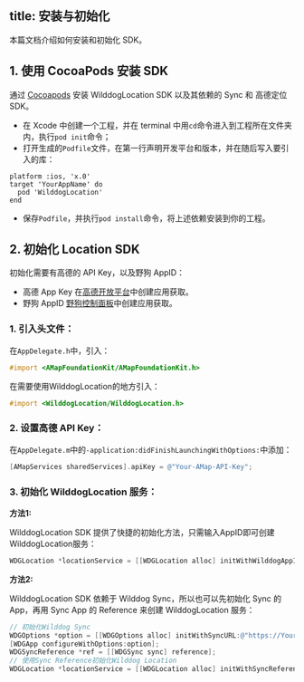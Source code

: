 title: 安装与初始化
---

本篇文档介绍如何安装和初始化 SDK。


## 1. 使用 CocoaPods 安装 SDK

通过 [Cocoapods](https://cocoapods.org/) 安装 WilddogLocation SDK 以及其依赖的 Sync 和 高德定位 SDK。

* 在 Xcode 中创建一个工程，并在 terminal 中用`cd`命令进入到工程所在文件夹内，执行`pod init`命令；
* 打开生成的`Podfile`文件，在第一行声明开发平台和版本，并在随后写入要引入的库：

```
platform :ios, 'x.0'
target 'YourAppName' do
  pod 'WilddogLocation'
end
```
* 保存`Podfile`，并执行`pod install`命令，将上述依赖安装到你的工程。


## 2. 初始化 Location SDK

初始化需要有高德的 API Key，以及野狗 AppID：

* 高德 App Key 在[高德开放平台](https://lbs.amap.com/)中创建应用获取。
* 野狗 AppID [野狗控制面板](https://www.wilddog.com/dashboard/)中创建应用获取。

### 1. 引入头文件：
在`AppDelegate.h`中，引入：
```objectivec
#import <AMapFoundationKit/AMapFoundationKit.h>
```

在需要使用WilddogLocation的地方引入：
```objectivec
#import <WilddogLocation/WilddogLocation.h>
```

### 2. 设置高德 API Key：
在`AppDelegate.m`中的`-application:didFinishLaunchingWithOptions:`中添加：

```objectivec
[AMapServices sharedServices].apiKey = @"Your-AMap-API-Key";
```

### 3. 初始化 WilddogLocation 服务：

**方法1:**

WilddogLocation SDK 提供了快捷的初始化方法，只需输入AppID即可创建WilddogLocation服务：

```objectivec
WDGLocation *locationService = [[WDGLocation alloc] initWithWilddogAppID:@"YourAppID"];
```
**方法2:**

WilddogLocation SDK 依赖于 Wilddog Sync，所以也可以先初始化 Sync 的 App，再用 Sync App 的 Reference 来创建 WilddogLocation 服务：

```objectivec
// 初始化Wilddog Sync
WDGOptions *option = [[WDGOptions alloc] initWithSyncURL:@"https://YourAppID.wilddogio.com"];
[WDGApp configureWithOptions:option];
WDGSyncReference *ref = [[WDGSync sync] reference];
// 使用Sync Reference初始化Wilddog Location
WDGLocation *locationService = [[WDGLocation alloc] initWithSyncReference:ref];
```

